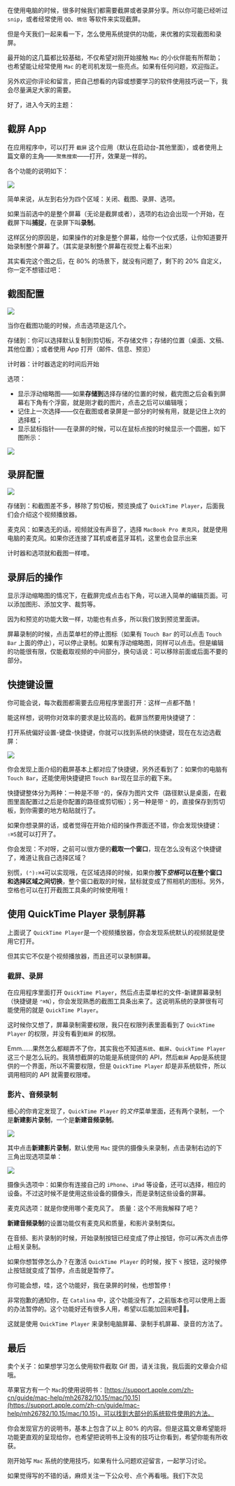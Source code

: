 在使用电脑的时候，很多时候我们都需要截屏或者录屏分享。所以你可能已经听过 `snip`，或者经常使用 `QQ`、`微信` 等软件来实现截屏。

但是今天我们一起来看一下，怎么使用系统提供的功能，来优雅的实现截图和录屏。

最开始的这几篇都比较基础，不仅希望对刚开始接触 `Mac` 的小伙伴能有所帮助；也希望能让经常使用 `Mac` 的老司机发现一些亮点。如果有任何问题，欢迎指正。

另外欢迎你评论和留言，把自己想看的内容或想要学习的软件使用技巧说一下，我会尽量满足大家的需要。

好了，进入今天的主题：

## 截屏 App

在应用程序中，可以打开 `截屏` 这个应用（默认在启动台-其他里面），或者使用上篇文章的主角——`聚焦搜索`——打开，效果是一样的。

各个功能的说明如下：

![](https://tva1.sinaimg.cn/large/007S8ZIlly1geu2m2ac8cj30ks05kq3s.jpg)

简单来说，从左到右分为四个区域：关闭、截图、录屏、选项。

如果当前选中的是整个屏幕（无论是截屏或者），选项的右边会出现一个开始，在截屏下叫**捕捉**，在录屏下叫**录制**。

这样区分的原因是，如果操作的对象是整个屏幕，给你一个仪式感，让你知道要开始录制整个屏幕了。（其实是录制整个屏幕在视觉上看不出来）

其实看完这个图之后，在 80% 的场景下，就没有问题了，剩下的 20% 自定义，你一定不想错过吧：

## 截图配置

![](https://tva1.sinaimg.cn/large/007S8ZIlly1geu2m1pvcdj30no0kqdh3.jpg)

当你在截图功能的时候，点击选项是这几个。

存储到：你可以选择默认复制到剪切板，不存储文件；存储的位置（桌面、文稿、其他位置）；或者使用 App 打开（邮件、信息、预览）

计时器：计时器选定的时间后开始

选项：

* 显示浮动缩略图——如果**存储到**选择存储的位置的时候，截完图之后会看到屏幕右下角有个浮窗，就是刚才截的图片，点击之后可以编辑哦；
* 记住上一次选择——仅在截图或者录屏是一部分的时候有用，就是记住上次的选择框；
* 显示鼠标指针——在录屏的时候，可以在鼠标点按的时候显示一个圆圈，如下图所示：

![](https://tva1.sinaimg.cn/large/007S8ZIlly1geu2m5mkt6j306405c74m.jpg)

## 录屏配置

![](https://tva1.sinaimg.cn/large/007S8ZIlly1geu2m3skboj30pc0ncgn2.jpg)

存储到：和截图差不多，移除了剪切板，预览换成了 `QuickTime Player`，后面我们会介绍这个视频播放器。

麦克风：如果选无的话，视频就没有声音了，选择 `MacBook Pro 麦克风`，就是使用电脑的麦克风。如果你还连接了耳机或者蓝牙耳机，这里也会显示出来

计时器和选项就和截图一样喽。

## 录屏后的操作

显示浮动缩略图的情况下，在截屏完成点击右下角，可以进入简单的编辑页面。可以添加图形、添加文字、裁剪等。

因为和预览的功能大致一样，功能也有点多，所以我们放到预览里面讲。

屏幕录制的时候，点击菜单栏的停止图标（如果有 `Touch Bar` 的可以点击 `Touch Bar` 上面的停止），可以停止录制。如果有浮动缩略图，同样可以点击。但是编辑的功能很有限，仅能截取视频的中间部分，换句话说：可以移除前面或后面不要的部分。

## 快捷键设置

你可能会说，每次截图都需要去应用程序里面打开：这样一点都不酷！

能这样想，说明你对效率的要求是比较高的。截屏当然要用快捷键了：

打开系统偏好设置-键盘-快捷键，你就可以找到系统的快捷键，现在在左边选截屏：

![](https://tva1.sinaimg.cn/large/007S8ZIlly1geu2m2xrnhj30xs0u0wkn.jpg)

你会发现上面介绍的截屏基本上都对应了快捷键，另外还看到了：如果你的电脑有 `Touch Bar`，还能使用快捷键把 `Touch Bar`现在显示的截下来。

快捷键整体分为两种：一种是不带 `⌃`的，保存为图片文件（路径默认是桌面，在截图里面配置过之后是你配置的路径或剪切板）；另一种是带 `⌃` 的，直接保存到剪切板，到你需要的地方粘贴就行了。

如果你想录屏的话，或者觉得在开始介绍的操作界面还不错，你会发现快捷键：`⇧⌘5`就可以打开了。

你会发现：不对呀，之前可以很方便的**截取一个窗口**，现在怎么没有这个快捷键了，难道让我自己选择区域？

别慌，`(⌃)⇧⌘4`可以实现哦，在区域选择的时候，如果你**按下*空格*可以在整个窗口和选择区域之间切换**，整个窗口截取的时候，鼠标就变成了照相机的图标。另外，空格也可以在打开截图工具条的时候使用哦！ 

## 使用 QuickTime Player 录制屏幕

上面说了 `QuickTime Player`是一个视频播放器，你会发现系统默认的视频就是使用它打开。

但其实它不仅是个视频播放器，而且还可以录制屏幕。

### 截屏、录屏

在应用程序里面打开 `QuickTime Player`，然后点击菜单栏的文件-新建屏幕录制（快捷键是 `⌃⌘N`），你会发现熟悉的截图工具条出来了。这说明系统的录屏很有可能使用的就是 `QuickTime Player`。

这时候你又想了，屏幕录制需要权限，我只在权限列表里面看到了 `QuickTime Player` 的权限，并没有看到`截屏` 的权限。

Emm……果然怎么都糊弄不了你，其实我也不知道`系统`、`截屏`、`QuickTime Player`这三个是怎么玩的。我猜想截屏的功能是系统提供的 API，然后`截屏` App是系统提供的一个界面，所以不需要权限，但是 `QuickTime Player` 却是非系统软件，所以调用相同的 API 就需要权限喽。

### 影片、音频录制

细心的你肯定发现了，`QuickTime Player` 的*文件*菜单里面，还有两个录制，一个是**新建影片录制**，一个是**新建音频录制**。

![](https://tva1.sinaimg.cn/large/007S8ZIlly1geu2m47owvj30la096dgb.jpg)

其中点击**新建影片录制**，默认使用 `Mac` 提供的摄像头来录制，点击录制右边的下三角出现选项菜单：

![](https://tva1.sinaimg.cn/large/007S8ZIlly1geu2m56itej30ko0bomxu.jpg)

摄像头选项中：如果你有连接自己的 `iPhone`、`iPad` 等设备，还可以选择，相应的设备。不过这时候不是使用这些设备的摄像头，而是录制这些设备的屏幕。

麦克风选项：就是你使用哪个麦克风了。
质量：这个不用我解释了吧？

**新建音频录制**的设置功能仅有麦克风和质量，和影片录制类似。

在音频、影片录制的时候，开始录制按钮已经变成了停止按钮，你可以再次点击停止相关录制。

如果你想暂停怎么办？在激活 `QuickTime Player` 的时候，按下 `⌥` 按钮，这时候停止按钮就变成了暂停，点击就是暂停了。

你可能会想，哇，这个功能好，我在录屏的时候，也想暂停！

非常抱歉的通知你，在 `Catalina` 中，这个功能没有了，之前版本也可以使用上面的办法暂停的。这个功能好还有很多人用，希望以后能加回来吧🤷‍♂️。

这就是使用 `QuickTime Player` 来录制电脑屏幕、录制手机屏幕、录音的方法了。

## 最后

卖个关子：如果想学习怎么使用软件截取 Gif 图，请关注我，我后面的文章会介绍哦。

苹果官方有一个 `Mac`的使用说明书：[https://support.apple.com/zh-cn/guide/mac-help/mh26782/10.15/mac/10.15](https://support.apple.com/zh-cn/guide/mac-help/mh26782/10.15/mac/10.15)，可以找到大部分的系统软件使用的方法。

你会发现官方的说明书，基本上包含了以上 80% 的内容。但是这篇文章希望能将功能更直观的呈现给你，也希望把说明书上没有的技巧让你看到，希望你能有所收获。



刚开始写 `Mac` 系统的使用技巧，如果有什么问题欢迎留言，一起学习讨论。

如果觉得写的不错的话，麻烦关注一下公众号、点个再看哦。我们下次见
